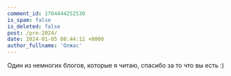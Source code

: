 ```yaml
---
comment_id: 1704444252530
is_spam: false
is_deleted: false
post: /pre-2024/
date: 2024-01-05 08:44:12 +0000
author_fullname: 'Олжас'
---
```


Один из немногих блогов, которые я читаю, спасибо за то что вы есть :)
